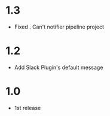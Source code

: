 # 1.3

 * Fixed . Can't notifier pipeline project
 
# 1.2

 * Add Slack Plugin's default message
 
 # 1.0
  * 1st release 
